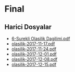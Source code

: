 # Final


<!--HariciDosyalar-->

## Harici Dosyalar

- [6-Surekli Olasilik Dagilimi.pdf](./6-Surekli%20Olasilik%20Dagilimi.pdf)
- [olasilik-2017-11-17.pdf](./olasilik-2017-11-17.pdf)
- [olasilik-2017-11-24.pdf](./olasilik-2017-11-24.pdf)
- [olasilik-2017-12-01.pdf](./olasilik-2017-12-01.pdf)
- [olasilik-2017-12-08.pdf](./olasilik-2017-12-08.pdf)
- [olasilik-2017-12-15.pdf](./olasilik-2017-12-15.pdf)


<!--HariciDosyalar-->

